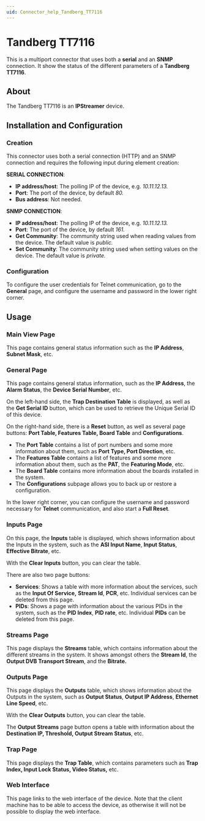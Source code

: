 ```yaml
---
uid: Connector_help_Tandberg_TT7116
---
```


# Tandberg TT7116

This is a multiport connector that uses both a **serial** and an **SNMP** connection. It show the status of the different parameters of a **Tandberg** **TT7116**.

## About

The Tandberg TT7116 is an **IPStreamer** device.

## Installation and Configuration

### Creation

This connector uses both a serial connection (HTTP) and an SNMP connection and requires the following input during element creation:

**SERIAL CONNECTION**:

- **IP address/host**: The polling IP of the device, e.g. *10.11.12.13.*
- **Port**: The port of the device, by default *80.*
- **Bus address**: Not needed.

**SNMP CONNECTION**:

- **IP address/host**: The polling IP of the device, e.g. *10.11.12.13.*
- **Port**: The port of the device, by default *161.*
- **Get Community**: The community string used when reading values from the device. The default value is *public.*
- **Set Community**: The community string used when setting values on the device. The default value is *private.*

### Configuration

To configure the user credentials for Telnet communication, go to the **General** page, and configure the username and password in the lower right corner.

## Usage

### Main View Page

This page contains general status information such as the **IP Address**, **Subnet Mask**, etc.

### General Page

This page contains general status information, such as the **IP Address**, the **Alarm Status**, the **Device Serial Number**, etc.

On the left-hand side, the **Trap Destination Table** is displayed, as well as the **Get Serial ID** button, which can be used to retrieve the Unique Serial ID of this device.

On the right-hand side, there is a **Reset** button, as well as several page buttons: **Port Table, Features Table, Board Table** and **Configurations**.

- The **Port Table** contains a list of port numbers and some more information about them, such as **Port Type, Port Direction**, etc.
- The **Features Table** contains a list of features and some more information about them, such as the **PAT**, the **Featuring Mode**, etc.
- The **Board Table** contains more information about the boards installed in the system.
- The **Configurations** subpage allows you to back up or restore a configuration.

In the lower right corner, you can configure the username and password necessary for **Telnet** communication, and also start a **Full Reset**.

### Inputs Page

On this page, the **Inputs** table is displayed, which shows information about the Inputs in the system, such as the **ASI Input Name**, **Input Status**, **Effective Bitrate**, etc.

With the **Clear Inputs** button, you can clear the table.

There are also two page buttons:

- **Services**: Shows a table with more information about the services, such as the **Input Of Service,** **Stream Id**, **PCR**, etc. Individual services can be deleted from this page.
- **PIDs**: Shows a page with information about the various PIDs in the system, such as the **PID Index**, **PID rate**, etc. Individual **PIDs** can be deleted from this page.

### Streams Page

This page displays the **Streams** table, which contains information about the different streams in the system. It shows amongst others the **Stream Id**, the **Output DVB Transport Stream**, and the **Bitrate.**

### Outputs Page

This page displays the **Outputs** table, which shows information about the Outputs in the system, such as **Output Status**, **Output IP Address**, **Ethernet Line Speed**, etc.

With the **Clear Outputs** button, you can clear the table.

The **Output Streams** page button opens a table with information about the **Destination IP, Threshold, Output Stream Status**, etc.

### Trap Page

This page displays the **Trap Table**, which contains parameters such as **Trap Index, Input Lock Status, Video Status,** etc.

### Web Interface

This page links to the web interface of the device. Note that the client machine has to be able to access the device, as otherwise it will not be possible to display the web interface.
